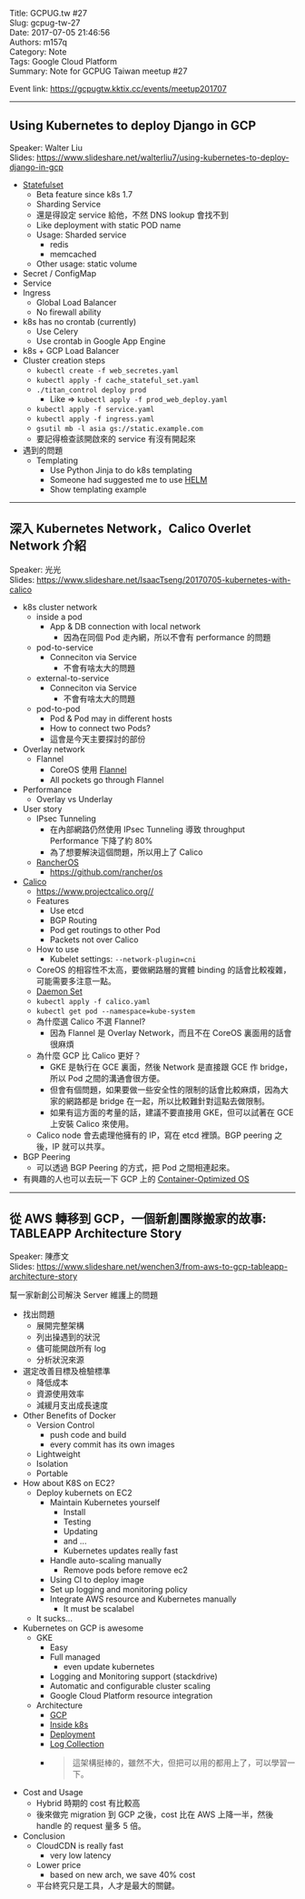 Title: GCPUG.tw #27  
Slug: gcpug-tw-27  
Date: 2017-07-05 21:46:56  
Authors: m157q  
Category: Note  
Tags: Google Cloud Platform  
Summary: Note for GCPUG Taiwan meetup #27  
  
  
Event link: <https://gcpugtw.kktix.cc/events/meetup201707>  
  
---  
  
## Using Kubernetes to deploy Django in GCP  
  
Speaker: Walter Liu  
Slides: <https://www.slideshare.net/walterliu7/using-kubernetes-to-deploy-django-in-gcp>  
  
+ [Statefulset](https://kubernetes.io/docs/tutorials/stateful-application/basic-stateful-set/)  
    + Beta feature since k8s 1.7  
    + Sharding Service  
    + 還是得設定 service 給他，不然 DNS lookup 會找不到  
    + Like deployment with static POD name  
    + Usage: Sharded service  
        + redis  
        + memcached  
    + Other usage: static volume  
+ Secret / ConfigMap  
+ Service  
+ Ingress  
    + Global Load Balancer  
    + No firewall ability  
+ k8s has no crontab (currently)  
    + Use Celery  
    + Use crontab in Google App Engine  
+ k8s + GCP Load Balancer  
+ Cluster creation steps  
    + `kubectl create -f web_secretes.yaml`  
    + `kubectl apply -f cache_stateful_set.yaml`  
    + `./titan_control deploy prod`  
        + Like => `kubectl apply -f prod_web_deploy.yaml`  
    + `kubectl apply -f service.yaml`  
    + `kubectl apply -f ingress.yaml`  
    + `gsutil mb -l asia gs://static.example.com`  
    + 要記得檢查該開啟來的 service 有沒有開起來  
+ 遇到的問題  
    + Templating  
        + Use Python Jinja to do k8s templating  
        + Someone had suggested me to use [HELM](https://github.com/kubernetes/helm)  
        + Show templating example  
  
---  
  
## 深入 Kubernetes Network，Calico Overlet Network 介紹  
  
Speaker: 光光  
Slides: <https://www.slideshare.net/IsaacTseng/20170705-kubernetes-with-calico>  
  
+ k8s cluster network  
    + inside a pod  
        + App & DB connection with local network  
            + 因為在同個 Pod 走內網，所以不會有 performance 的問題  
    + pod-to-service  
        + Conneciton via Service  
            + 不會有啥太大的問題  
    + external-to-service  
        + Conneciton via Service  
            + 不會有啥太大的問題  
    + pod-to-pod  
        + Pod & Pod may in different hosts  
        + How to connect two Pods?  
        + 這會是今天主要探討的部份  
+ Overlay network  
    + Flannel  
        + CoreOS 使用 [Flannel](https://github.com/coreos/flannel)  
        + All pockets go through Flannel  
+ Performance  
    + Overlay vs Underlay  
+ User story  
    + IPsec Tunneling  
        + 在內部網路仍然使用 IPsec Tunneling 導致 throughput Performance 下降了約 80%  
        + 為了想要解決這個問題，所以用上了 Calico  
    + [RancherOS](http://rancher.com/rancher-os/)  
        + <https://github.com/rancher/os>  
+ [Calico](https://github.com/projectcalico/calico)  
    + <https://www.projectcalico.org//>  
    + Features  
        + Use etcd  
        + BGP Routing  
        + Pod get routings to other Pod  
        + Packets not over Calico  
    + How to use  
        + Kubelet settings: `--network-plugin=cni`  
    + CoreOS 的相容性不太高，要做網路層的實體 binding 的話會比較複雜，可能需要多注意一點。  
    + [Daemon Set](https://kubernetes.io/docs/concepts/workloads/controllers/daemonset/)  
    + `kubectl apply -f calico.yaml`  
    + `kubectl get pod --namespace=kube-system`  
    + 為什麼選 Calico 不選 Flannel?  
        + 因為 Flannel 是 Overlay Network，而且不在 CoreOS 裏面用的話會很麻煩  
    + 為什麼 GCP 比 Calico 更好？  
        + GKE 是執行在 GCE 裏面，然後 Network 是直接跟 GCE 作 bridge，所以 Pod 之間的溝通會很方便。  
        + 但會有個問題，如果要做一些安全性的限制的話會比較麻煩，因為大家的網路都是 bridge 在一起，所以比較難針對這點去做限制。  
        + 如果有這方面的考量的話，建議不要直接用 GKE，但可以試著在 GCE 上安裝 Calico 來使用。  
    + Calico node 會去處理他擁有的 IP，寫在 etcd 裡頭。BGP peering 之後，IP 就可以共享。  
+ BGP Peering  
    + 可以透過 BGP Peering 的方式，把 Pod 之間相連起來。  
+ 有興趣的人也可以去玩一下 GCP 上的 [Container-Optimized OS](https://cloud.google.com/container-optimized-os/docs/)  
  
---  
  
## 從 AWS 轉移到 GCP，一個新創團隊搬家的故事: TABLEAPP Architecture Story  
  
Speaker: 陳彥文  
Slides: <https://www.slideshare.net/wenchen3/from-aws-to-gcp-tableapp-architecture-story>  
  
幫一家新創公司解決 Server 維護上的問題  
  
+ 找出問題  
    + 展開完整架構  
    + 列出操遇到的狀況  
    + 儘可能開啟所有 log  
    + 分析狀況來源  
+ 選定改善目標及檢驗標準  
    + 降低成本  
    + 資源使用效率  
    + 減緩月支出成長速度  
+ Other Benefits of Docker  
    + Version Control  
        + push code and build  
        + every commit has its own images  
    + Lightweight  
    + Isolation  
    + Portable  
+ How about K8S on EC2?  
    + Deploy kubernets on EC2  
        + Maintain Kubernetes yourself  
            + Install  
            + Testing  
            + Updating  
            + and ...  
            + Kubernetes updates really fast  
        + Handle auto-scaling manually  
            + Remove pods before remove ec2  
        + Using CI to deploy image  
        + Set up logging and monitoring policy  
        + Integrate AWS resource and Kubernetes manually  
            + It must be scalabel  
    + It sucks...  
+ Kubernetes on GCP is awesome  
    + GKE  
        + Easy  
        + Full managed  
            + even update kubernetes  
        + Logging and Monitoring support (stackdrive)  
        + Automatic and configurable cluster scaling  
        + Google Cloud Platform resource integration  
    + Architecture  
        + [GCP](https://www.slideshare.net/wenchen3/from-aws-to-gcp-tableapp-architecture-story/17)  
        + [Inside k8s](https://www.slideshare.net/wenchen3/from-aws-to-gcp-tableapp-architecture-story/18)  
        + [Deployment](https://www.slideshare.net/wenchen3/from-aws-to-gcp-tableapp-architecture-story/19)  
        + [Log Collection](https://www.slideshare.net/wenchen3/from-aws-to-gcp-tableapp-architecture-story/20)  
        + > 這架構挺棒的，雖然不大，但把可以用的都用上了，可以學習一下。  
+ Cost and Usage  
    + Hybrid 時期的 cost 有比較高  
    + 後來做完 migration 到 GCP 之後，cost 比在 AWS 上降一半，然後 handle 的 request 量多 5 倍。  
+ Conclusion  
    + CloudCDN is really fast  
        + very low latency  
    + Lower price  
        + based on new arch, we save 40% cost  
    + 平台終究只是工具，人才是最大的關鍵。  
